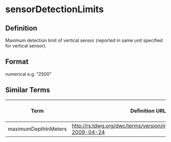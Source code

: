 # sensorDetectionLimits 

## Definition 
Maximum detection limit of vertical sensor (reported in same unit specified for vertical sensor).

## Format
numerical e.g. “2500”

## Similar Terms 
|Term|Definition URL|Source Vocabulary Publisher/Creator|
|----|----------|-----------------|
|maximumDepthInMeters|http://rs.tdwg.org/dwc/terms/version/maximumDepthInMeters-2009-04-24|Darwin Core|

 